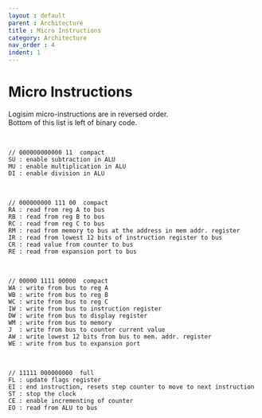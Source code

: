 ```yaml
---
layout : default
parent : Architecture
title : Micro Instructions
category: Architecture
nav_order : 4
indent: 1
---
```


# Micro Instructions

Logisim micro-instructions are in reversed order. <br>
Bottom of this list is left of binary code.

<br>

```
// 000000000000 11  compact
SU : enable subtraction in ALU
MU : enable multiplication in ALU
DI : enable division in ALU
```

<br>

```
// 000000000 111 00  compact
RA : read from reg A to bus
RB : read from reg B to bus
RC : read from reg C to bus
RM : read from memory to bus at the address in mem addr. register
IR : read from lowest 12 bits of instruction register to bus
CR : read value from counter to bus
RE : read from expansion port to bus
```

<br>

```
// 00000 1111 00000  compact
WA : write from bus to reg A
WB : write from bus to reg B
WC : write from bus to reg C
IW : write from bus to instruction register
DW : write from bus to display register
WM : write from bus to memory
J  : write from bus to counter current value
AW : write lowest 12 bits from bus to mem. addr. register
WE : write from bus to expansion port
```

<br>

```
// 11111 000000000  full
FL : update flags register
EI : end instruction, resets step counter to move to next instruction
ST : stop the clock
CE : enable incrementing of counter
EO : read from ALU to bus
```

<br>
